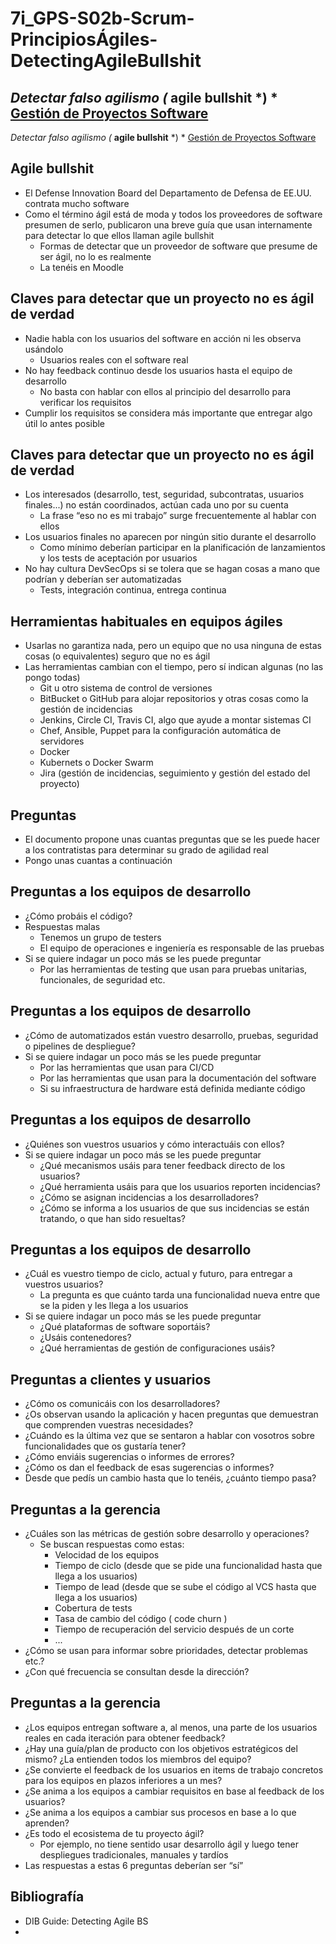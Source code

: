 # 7i_GPS-S02b-Scrum-PrincipiosÁgiles-DetectingAgileBullshit



##  *Detectar falso agilismo (* **agile bullshit** *) * <u>Gestión de Proyectos Software</u>

*Detectar falso agilismo (* **agile bullshit** *) * <u>Gestión de Proyectos Software</u>

## Agile bullshit


-  El Defense Innovation Board del Departamento de Defensa de EE.UU. contrata mucho software
-  Como el término ágil está de moda y todos los proveedores de software presumen de serlo, publicaron una breve guía que usan internamente para detectar lo que ellos llaman  agile bullshit
    -  Formas de detectar que un proveedor de software que presume de ser ágil, no lo es realmente
    -  La tenéis en Moodle

## Claves para detectar que un proyecto no es ágil de verdad


-  Nadie habla con los usuarios del software en acción ni les observa usándolo
    -  Usuarios reales con el software real
-  No hay feedback continuo desde los usuarios hasta el equipo de desarrollo
    -  No basta con hablar con ellos al principio del desarrollo para verificar los requisitos
-  Cumplir los requisitos se considera más importante que entregar algo útil lo antes posible

## Claves para detectar que un proyecto no es ágil de verdad


-  Los interesados (desarrollo, test, seguridad, subcontratas, usuarios finales...) no están coordinados, actúan cada uno por su cuenta
    -  La frase “eso no es mi trabajo” surge frecuentemente al hablar con ellos
-  Los usuarios finales no aparecen por ningún sitio durante el desarrollo
    -  Como mínimo deberían participar en la planificación de lanzamientos y los tests de aceptación por usuarios
-  No hay cultura DevSecOps si se tolera que se hagan cosas a mano que podrían y deberían ser automatizadas
    -  Tests, integración continua, entrega continua

## Herramientas habituales en equipos ágiles


-  Usarlas no garantiza nada, pero un equipo que no usa ninguna de estas cosas (o equivalentes) seguro que no es ágil
-  Las herramientas cambian con el tiempo, pero sí indican algunas (no las pongo todas)
    -  Git u otro sistema de control de versiones
    -  BitBucket o GitHub para alojar repositorios y otras cosas como la gestión de incidencias
    -  Jenkins, Circle CI, Travis CI, algo que ayude a montar sistemas CI
    -  Chef, Ansible, Puppet para la configuración automática de servidores
    -  Docker
    -  Kubernets o Docker Swarm
    -  Jira (gestión de incidencias, seguimiento y gestión del estado del proyecto)

## Preguntas


-  El documento propone unas cuantas preguntas que se les puede hacer a los contratistas para determinar su grado de agilidad real
-  Pongo unas cuantas a continuación

## Preguntas a los equipos de desarrollo


-  ¿Cómo probáis el código?
-  Respuestas malas
    -  Tenemos un grupo de testers
    -  El equipo de operaciones e ingeniería es responsable de las pruebas
-  Si se quiere indagar un poco más se les puede preguntar
    -  Por las herramientas de testing que usan para pruebas unitarias, funcionales, de seguridad etc.

## Preguntas a los equipos de desarrollo


-  ¿Cómo de automatizados están vuestro desarrollo, pruebas, seguridad o pipelines de despliegue?
-  Si se quiere indagar un poco más se les puede preguntar
    -  Por las herramientas que usan para CI/CD
    -  Por las herramientas que usan para la documentación del software
    -  Si su infraestructura de hardware está definida mediante código

## Preguntas a los equipos de desarrollo


-  ¿Quiénes son vuestros usuarios y cómo interactuáis con ellos?
-  Si se quiere indagar un poco más se les puede preguntar
    -  ¿Qué mecanismos usáis para tener feedback directo de los usuarios?
    -  ¿Qué herramienta usáis para que los usuarios reporten incidencias?
    -  ¿Cómo se asignan incidencias a los desarrolladores?
    -  ¿Cómo se informa a los usuarios de que sus incidencias se están tratando, o que han sido resueltas?

## Preguntas a los equipos de desarrollo


-  ¿Cuál es vuestro tiempo de ciclo, actual y futuro, para entregar a vuestros usuarios?
    -  La pregunta es que cuánto tarda una funcionalidad nueva entre que se la piden y les llega a los usuarios
-  Si se quiere indagar un poco más se les puede preguntar
    -  ¿Qué plataformas de software soportáis?
    -  ¿Usáis contenedores?
    -  ¿Qué herramientas de gestión de configuraciones usáis?

## Preguntas a clientes y usuarios


-  ¿Cómo os comunicáis con los desarrolladores?
-  ¿Os observan usando la aplicación y hacen preguntas que demuestran que comprenden vuestras necesidades?
-  ¿Cuándo es la última vez que se sentaron a hablar con vosotros sobre funcionalidades que os gustaría tener?
-  ¿Cómo enviáis sugerencias o informes de errores?
-  ¿Cómo os dan el feedback de esas sugerencias o informes?
-  Desde que pedís un cambio hasta que lo tenéis, ¿cuánto tiempo pasa?

## Preguntas a la gerencia


-  ¿Cuáles son las métricas de gestión sobre desarrollo y operaciones?
    -  Se buscan respuestas como estas:    
        -  Velocidad de los equipos
        -  Tiempo de ciclo (desde que se pide una funcionalidad hasta que llega a los usuarios)
        -  Tiempo de  lead  (desde que se sube el código al VCS hasta que llega a los usuarios)
        -  Cobertura de tests
        -  Tasa de cambio del código ( code churn )
        -  Tiempo de recuperación del servicio después de un corte
        -  ...
-  ¿Cómo se usan para informar sobre prioridades, detectar problemas etc.?
-  ¿Con qué frecuencia se consultan desde la dirección?

## Preguntas a la gerencia


-  ¿Los equipos entregan software a, al menos, una parte de los usuarios reales en cada iteración para obtener feedback?
-  ¿Hay una guía/plan de producto con los objetivos estratégicos del mismo? ¿La entienden todos los miembros del equipo?
-  ¿Se convierte el feedback de los usuarios en items de trabajo concretos para los equipos en plazos inferiores a un mes?
-  ¿Se anima a los equipos a cambiar requisitos en base al feedback de los usuarios?
-  ¿Se anima a los equipos a cambiar sus procesos en base a lo que aprenden?
-  ¿Es todo el ecosistema de tu proyecto ágil?
    -  Por ejemplo, no tiene sentido usar desarrollo ágil y luego tener despliegues tradicionales, manuales y tardíos
-  Las respuestas a estas 6 preguntas deberían ser “sí”

## Bibliografía


-  DIB Guide: Detecting Agile BS
- 

